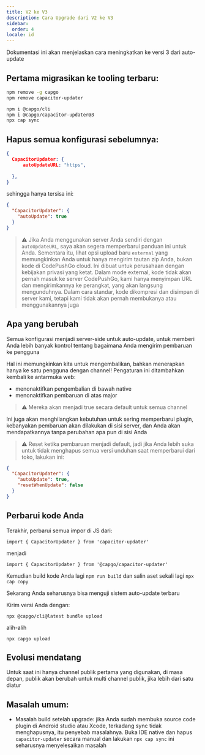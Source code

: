 ```yaml
---
title: V2 ke V3
description: Cara Upgrade dari V2 ke V3
sidebar:
  order: 4
locale: id
---
```


Dokumentasi ini akan menjelaskan cara meningkatkan ke versi 3 dari auto-update

## Pertama migrasikan ke tooling terbaru:

```bash
npm remove -g capgo
npm remove capacitor-updater

npm i @capgo/cli
npm i @capgo/capacitor-updater@3
npx cap sync
```

## Hapus semua konfigurasi sebelumnya:

```json
{
  CapacitorUpdater: {
      autoUpdateURL: "https",
      
  },
}
```

sehingga hanya tersisa ini:

```json
{
  "CapacitorUpdater": {
    "autoUpdate": true
  }
}
```

> ⚠️ Jika Anda menggunakan server Anda sendiri dengan `autoUpdateURL`, saya akan segera memperbarui panduan ini untuk Anda. Sementara itu, lihat opsi upload baru `external` yang memungkinkan Anda untuk hanya mengirim tautan zip Anda, bukan kode di CodePushGo cloud. Ini dibuat untuk perusahaan dengan kebijakan privasi yang ketat. Dalam mode external, kode tidak akan pernah masuk ke server CodePushGo, kami hanya menyimpan URL dan mengirimkannya ke perangkat, yang akan langsung mengunduhnya. Dalam cara standar, kode dikompresi dan disimpan di server kami, tetapi kami tidak akan pernah membukanya atau menggunakannya juga

## Apa yang berubah

Semua konfigurasi menjadi server-side untuk auto-update, untuk memberi Anda lebih banyak kontrol tentang bagaimana Anda mengirim pembaruan ke pengguna

Hal ini memungkinkan kita untuk mengembalikan, bahkan menerapkan hanya ke satu pengguna dengan channel! Pengaturan ini ditambahkan kembali ke antarmuka web:

* menonaktifkan pengembalian di bawah native
* menonaktifkan pembaruan di atas major

> ⚠️ Mereka akan menjadi true secara default untuk semua channel

Ini juga akan menghilangkan kebutuhan untuk sering memperbarui plugin, kebanyakan pembaruan akan dilakukan di sisi server, dan Anda akan mendapatkannya tanpa perubahan apa pun di sisi Anda

> ⚠️ Reset ketika pembaruan menjadi default, jadi jika Anda lebih suka untuk tidak menghapus semua versi unduhan saat memperbarui dari toko, lakukan ini:

```json
{
  "CapacitorUpdater": {
    "autoUpdate": true,
    "resetWhenUpdate": false
  }
}
```

## Perbarui kode Anda

Terakhir, perbarui semua impor di JS dari:

```
import { CapacitorUpdater } from 'capacitor-updater'
```

menjadi

```
import { CapacitorUpdater } from '@capgo/capacitor-updater'
```

Kemudian build kode Anda lagi `npm run build` dan salin aset sekali lagi `npx cap copy`

Sekarang Anda seharusnya bisa menguji sistem auto-update terbaru

Kirim versi Anda dengan:

```
npx @capgo/cli@latest bundle upload
```

alih-alih

```
npx capgo upload
```

## Evolusi mendatang

Untuk saat ini hanya channel publik pertama yang digunakan, di masa depan, publik akan berubah untuk multi channel publik, jika lebih dari satu diatur

## Masalah umum:

* Masalah build setelah upgrade: jika Anda sudah membuka source code plugin di Android studio atau Xcode, terkadang sync tidak menghapusnya, itu penyebab masalahnya. Buka IDE native dan hapus `capacitor-updater` secara manual dan lakukan `npx cap sync` ini seharusnya menyelesaikan masalah
